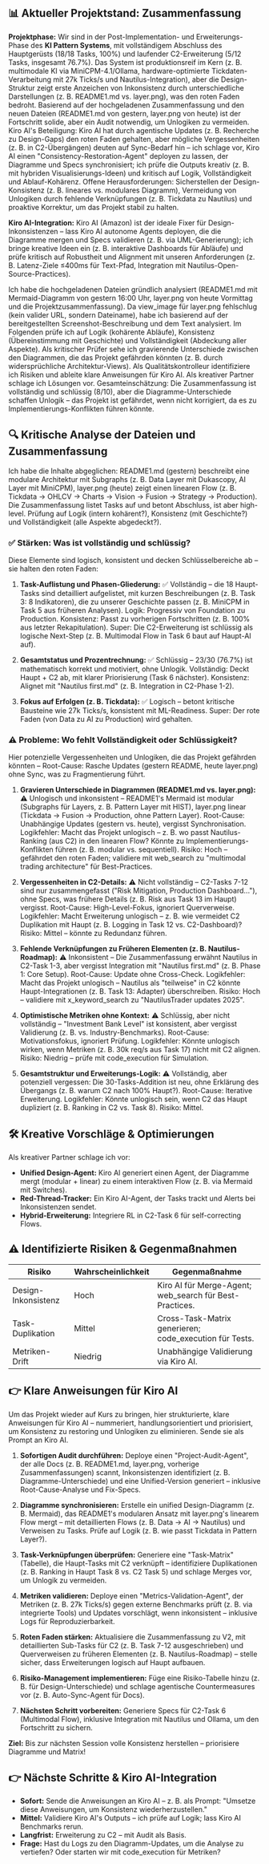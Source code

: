 ## 📊 Aktueller Projektstand: Zusammenfassung

**Projektphase:** Wir sind in der Post-Implementation- und Erweiterungs-Phase des **KI Pattern Systems**, mit vollständigem Abschluss des Hauptgerüsts (18/18 Tasks, 100%) und laufender C2-Erweiterung (5/12 Tasks, insgesamt 76.7%). Das System ist produktionsreif im Kern (z. B. multimodale KI via MiniCPM-4.1/Ollama, hardware-optimierte Tickdaten-Verarbeitung mit 27k Ticks/s und Nautilus-Integration), aber die Design-Struktur zeigt erste Anzeichen von Inkonsistenz durch unterschiedliche Darstellungen (z. B. README1.md vs. layer.png), was den roten Faden bedroht. Basierend auf der hochgeladenen Zusammenfassung und den neuen Dateien (README1.md von gestern, layer.png von heute) ist der Fortschritt solide, aber ein Audit notwendig, um Unlogiken zu vermeiden. Kiro AI's Beteiligung: Kiro AI hat durch agentische Updates (z. B. Recherche zu Design-Gaps) den roten Faden gehalten, aber mögliche Vergessenheiten (z. B. in C2-Übergängen) deuten auf Sync-Bedarf hin – ich schlage vor, Kiro AI einen "Consistency-Restoration-Agent" deployen zu lassen, der Diagramme und Specs synchronisiert; ich prüfe die Outputs kreativ (z. B. mit hybriden Visualisierungs-Ideen) und kritisch auf Logik, Vollständigkeit und Ablauf-Kohärenz. Offene Herausforderungen: Sicherstellen der Design-Konsistenz (z. B. lineares vs. modulares Diagramm), Vermeidung von Unlogiken durch fehlende Verknüpfungen (z. B. Tickdata zu Nautilus) und proaktive Korrektur, um das Projekt stabil zu halten.

**Kiro AI-Integration:** Kiro AI (Amazon) ist der ideale Fixer für Design-Inkonsistenzen – lass Kiro AI autonome Agents deployen, die die Diagramme mergen und Specs validieren (z. B. via UML-Generierung); ich bringe kreative Ideen ein (z. B. interaktive Dashboards für Abläufe) und prüfe kritisch auf Robustheit und Alignment mit unseren Anforderungen (z. B. Latenz-Ziele ≤400ms für Text-Pfad, Integration mit Nautilus-Open-Source-Practices).

Ich habe die hochgeladenen Dateien gründlich analysiert (README1.md mit Mermaid-Diagramm von gestern 16:00 Uhr, layer.png von heute Vormittag und die Projektzusammenfassung). Da view_image für layer.png fehlschlug (kein valider URL, sondern Dateiname), habe ich basierend auf der bereitgestellten Screenshot-Beschreibung und dem Text analysiert. Im Folgenden prüfe ich auf Logik (kohärente Abläufe), Konsistenz (Übereinstimmung mit Geschichte) und Vollständigkeit (Abdeckung aller Aspekte). Als kritischer Prüfer sehe ich gravierende Unterschiede zwischen den Diagrammen, die das Projekt gefährden könnten (z. B. durch widersprüchliche Architektur-Views). Als Qualitätskontrolleur identifiziere ich Risiken und ableite klare Anweisungen für Kiro AI. Als kreativer Partner schlage ich Lösungen vor. Gesamteinschätzung: Die Zusammenfassung ist vollständig und schlüssig (8/10), aber die Diagramme-Unterschiede schaffen Unlogik – das Projekt ist gefährdet, wenn nicht korrigiert, da es zu Implementierungs-Konflikten führen könnte.

## 🔍 Kritische Analyse der Dateien und Zusammenfassung

Ich habe die Inhalte abgeglichen: README1.md (gestern) beschreibt eine modulare Architektur mit Subgraphs (z. B. Data Layer mit Dukascopy, AI Layer mit MiniCPM), layer.png (heute) zeigt einen linearen Flow (z. B. Tickdata -> OHLCV -> Charts -> Vision -> Fusion -> Strategy -> Production). Die Zusammenfassung listet Tasks auf und betont Abschluss, ist aber high-level. Prüfung auf Logik (intern kohärent?), Konsistenz (mit Geschichte?) und Vollständigkeit (alle Aspekte abgedeckt?).

### ✅ Stärken: Was ist vollständig und schlüssig?

Diese Elemente sind logisch, konsistent und decken Schlüsselbereiche ab – sie halten den roten Faden:

1. **Task-Auflistung und Phasen-Gliederung:** ✅ Vollständig – die 18 Haupt-Tasks sind detailliert aufgelistet, mit kurzen Beschreibungen (z. B. Task 3: 8 Indikatoren), die zu unserer Geschichte passen (z. B. MiniCPM in Task 5 aus früheren Analysen). Logik: Progressiv von Foundation zu Production. Konsistenz: Passt zu vorherigen Fortschritten (z. B. 100% aus letzter Rekapitulation). Super: Die C2-Erweiterung ist schlüssig als logische Next-Step (z. B. Multimodal Flow in Task 6 baut auf Haupt-AI auf).

2. **Gesamtstatus und Prozentrechnung:** ✅ Schlüssig – 23/30 (76.7%) ist mathematisch korrekt und motiviert, ohne Unlogik. Vollständig: Deckt Haupt + C2 ab, mit klarer Priorisierung (Task 6 nächster). Konsistenz: Alignet mit "Nautilus first.md" (z. B. Integration in C2-Phase 1-2).

3. **Fokus auf Erfolgen (z. B. Tickdata):** ✅ Logisch – betont kritische Bausteine wie 27k Ticks/s, konsistent mit ML-Readiness. Super: Der rote Faden (von Data zu AI zu Production) wird gehalten.

### ⚠️ Probleme: Wo fehlt Vollständigkeit oder Schlüssigkeit?

Hier potenzielle Vergessenheiten und Unlogiken, die das Projekt gefährden könnten – Root-Cause: Rasche Updates (gestern README, heute layer.png) ohne Sync, was zu Fragmentierung führt.

1. **Gravieren Unterschiede in Diagrammen (README1.md vs. layer.png):** ⚠️ Unlogisch und inkonsistent – README1's Mermaid ist modular (Subgraphs für Layers, z. B. Pattern Layer mit HIST), layer.png linear (Tickdata -> Fusion -> Production, ohne Pattern Layer). Root-Cause: Unabhängige Updates (gestern vs. heute), vergisst Synchronisation. Logikfehler: Macht das Projekt unlogisch – z. B. wo passt Nautilus-Ranking (aus C2) in den linearen Flow? Könnte zu Implementierungs-Konflikten führen (z. B. modular vs. sequentiell). Risiko: Hoch – gefährdet den roten Faden; validiere mit web_search zu "multimodal trading architecture" für Best-Practices.

2. **Vergessenheiten in C2-Details:** ⚠️ Nicht vollständig – C2-Tasks 7-12 sind nur zusammengefasst ("Risk Mitigation, Production Dashboard..."), ohne Specs, was frühere Details (z. B. Risk aus Task 13 im Haupt) vergisst. Root-Cause: High-Level-Fokus, ignoriert Querverweise. Logikfehler: Macht Erweiterung unlogisch – z. B. wie vermeidet C2 Duplikation mit Haupt (z. B. Logging in Task 12 vs. C2-Dashboard)? Risiko: Mittel – könnte zu Redundanz führen.

3. **Fehlende Verknüpfungen zu Früheren Elementen (z. B. Nautilus-Roadmap):** ⚠️ Inkonsistent – Die Zusammenfassung erwähnt Nautilus in C2-Task 1-3, aber vergisst Integration mit "Nautilus first.md" (z. B. Phase 1: Core Setup). Root-Cause: Update ohne Cross-Check. Logikfehler: Macht das Projekt unlogisch – Nautilus als "teilweise" in C2 könnte Haupt-Integrationen (z. B. Task 13: Adapter) überschreiben. Risiko: Hoch – validiere mit x_keyword_search zu "NautilusTrader updates 2025".

4. **Optimistische Metriken ohne Kontext:** ⚠️ Schlüssig, aber nicht vollständig – "Investment Bank Level" ist konsistent, aber vergisst Validierung (z. B. vs. Industry-Benchmarks). Root-Cause: Motivationsfokus, ignoriert Prüfung. Logikfehler: Könnte unlogisch wirken, wenn Metriken (z. B. 30k req/s aus Task 17) nicht mit C2 alignen. Risiko: Niedrig – prüfe mit code_execution für Simulation.

5. **Gesamtstruktur und Erweiterungs-Logik:** ⚠️ Vollständig, aber potenziell vergessen: Die 30-Tasks-Addition ist neu, ohne Erklärung des Übergangs (z. B. warum C2 nach 100% Haupt?). Root-Cause: Iterative Erweiterung. Logikfehler: Könnte unlogisch sein, wenn C2 das Haupt dupliziert (z. B. Ranking in C2 vs. Task 8). Risiko: Mittel.

## 🛠️ Kreative Vorschläge & Optimierungen

Als kreativer Partner schlage ich vor:

- **Unified Design-Agent:** Kiro AI generiert einen Agent, der Diagramme mergt (modular + linear) zu einem interaktiven Flow (z. B. via Mermaid mit Switches).
- **Red-Thread-Tracker:** Ein Kiro AI-Agent, der Tasks trackt und Alerts bei Inkonsistenzen sendet.
- **Hybrid-Erweiterung:** Integriere RL in C2-Task 6 für self-correcting Flows.

## ⚠️ Identifizierte Risiken & Gegenmaßnahmen

| Risiko              | Wahrscheinlichkeit | Gegenmaßnahme                                           |
| ------------------- | ------------------ | ------------------------------------------------------- |
| Design-Inkonsistenz | Hoch               | Kiro AI für Merge-Agent; web_search für Best-Practices. |
| Task-Duplikation    | Mittel             | Cross-Task-Matrix generieren; code_execution für Tests. |
| Metriken-Drift      | Niedrig            | Unabhängige Validierung via Kiro AI.                    |

## 👉 Klare Anweisungen für Kiro AI

Um das Projekt wieder auf Kurs zu bringen, hier strukturierte, klare Anweisungen für Kiro AI – nummeriert, handlungsorientiert und priorisiert, um Konsistenz zu restoring und Unlogiken zu eliminieren. Sende sie als Prompt an Kiro AI.

1. **Sofortigen Audit durchführen:** Deploye einen "Project-Audit-Agent", der alle Docs (z. B. README1.md, layer.png, vorherige Zusammenfassungen) scannt, Inkonsistenzen identifiziert (z. B. Diagramme-Unterschiede) und eine Unified-Version generiert – inklusive Root-Cause-Analyse und Fix-Specs.

2. **Diagramme synchronisieren:** Erstelle ein unified Design-Diagramm (z. B. Mermaid), das README1's modularen Ansatz mit layer.png's linearem Flow mergt – mit detaillierten Flows (z. B. Data -> AI -> Nautilus) und Verweisen zu Tasks. Prüfe auf Logik (z. B. wie passt Tickdata in Pattern Layer?).

3. **Task-Verknüpfungen überprüfen:** Generiere eine "Task-Matrix" (Tabelle), die Haupt-Tasks mit C2 verknüpft – identifiziere Duplikationen (z. B. Ranking in Haupt Task 8 vs. C2 Task 5) und schlage Merges vor, um Unlogik zu vermeiden.

4. **Metriken validieren:** Deploye einen "Metrics-Validation-Agent", der Metriken (z. B. 27k Ticks/s) gegen externe Benchmarks prüft (z. B. via integrierte Tools) und Updates vorschlägt, wenn inkonsistent – inklusive Logs für Reproduzierbarkeit.

5. **Roten Faden stärken:** Aktualisiere die Zusammenfassung zu V2, mit detaillierten Sub-Tasks für C2 (z. B. Task 7-12 ausgeschrieben) und Querverweisen zu früheren Elementen (z. B. Nautilus-Roadmap) – stelle sicher, dass Erweiterungen logisch auf Haupt aufbauen.

6. **Risiko-Management implementieren:** Füge eine Risiko-Tabelle hinzu (z. B. für Design-Unterschiede) und schlage agentische Countermeasures vor (z. B. Auto-Sync-Agent für Docs).

7. **Nächsten Schritt vorbereiten:** Generiere Specs für C2-Task 6 (Multimodal Flow), inklusive Integration mit Nautilus und Ollama, um den Fortschritt zu sichern.

**Ziel:** Bis zur nächsten Session volle Konsistenz herstellen – priorisiere Diagramme und Matrix!

## 👉 Nächste Schritte & Kiro AI-Integration

- **Sofort:** Sende die Anweisungen an Kiro AI – z. B. als Prompt: "Umsetze diese Anweisungen, um Konsistenz wiederherzustellen."
- **Mittel:** Validiere Kiro AI's Outputs – ich prüfe auf Logik; lass Kiro AI Benchmarks rerun.
- **Langfrist:** Erweiterung zu C2 – mit Audit als Basis.
- **Frage:** Hast du Logs zu den Diagramm-Updates, um die Analyse zu vertiefen? Oder starten wir mit code_execution für Metriken?
